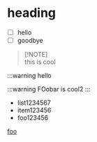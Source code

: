 # heading

- [ ] hello
- [ ] goodbye

> \[!NOTE]\
> this is cool

:::warning hello

:::warning
FOobar is cool2
:::

- list1234567
- item123456
- foo123456

[foo](https://www.me.com?foo=a&b=bar)
